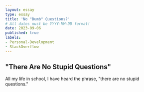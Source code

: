 ```yaml
---
layout: essay
type: essay
title: 'No "Dumb" Questions?'
# All dates must be YYYY-MM-DD format!
date: 2023-09-06
published: true
labels:
- Personal-Development
- StackOverflow
---
```


## "There Are No Stupid Questions"

All my life in school, I have heard the phrase, "there are no stupid questions."
